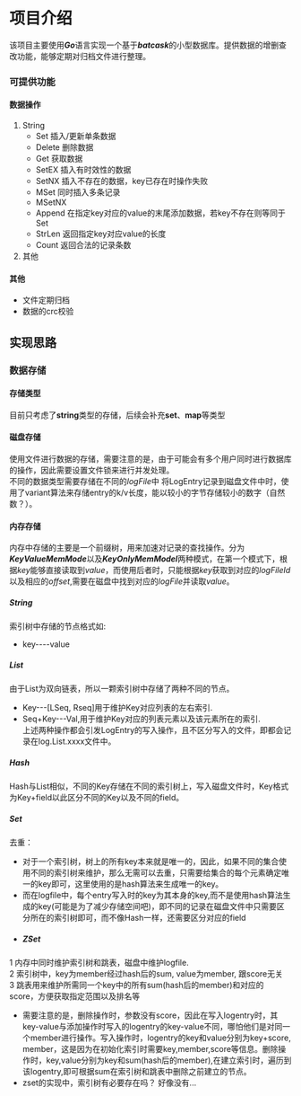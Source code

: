 # 项目介绍
该项目主要使用***Go***语言实现一个基于***batcask***的小型数据库。提供数据的增删查改功能，能够定期对归档文件进行整理。
### 可提供功能
#### 数据操作
1. String
    - Set 插入/更新单条数据
    - Delete 删除数据
    - Get 获取数据
    - SetEX 插入有时效性的数据
    - SetNX 插入不存在的数据，key已存在时操作失败
    - MSet 同时插入多条记录
    - MSetNX
    - Append 在指定key对应的value的末尾添加数据，若key不存在则等同于Set
    - StrLen 返回指定key对应value的长度
    - Count 返回合法的记录条数
2. 其他
#### 其他
- 文件定期归档
- 数据的crc校验
## 实现思路
### 数据存储
#### 存储类型
目前只考虑了**string**类型的存储，后续会补充**set**、**map**等类型
#### 磁盘存储
使用文件进行数据的存储，需要注意的是，由于可能会有多个用户同时进行数据库的操作，因此需要设置文件锁来进行并发处理。  
不同的数据类型需要存储在不同的*logFile*中
将LogEntry记录到磁盘文件中时，使用了variant算法来存储entry的k/v长度，能以较小的字节存储较小的数字（自然数？）。
#### 内存存储
内存中存储的主要是一个前缀树，用来加速对记录的查找操作。分为***KeyValueMemMode***以及***KeyOnlyMemModel***两种模式，在第一个模式下，根据*key*能够直接读取到*value*，而使用后者时，只能根据*key*获取到对应的*logFileId*以及相应的*offset*,需要在磁盘中找到对应的*logFile*并读取*value*。
##### String
索引树中存储的节点格式如:  
- key----value  
##### List
由于List为双向链表，所以一颗索引树中存储了两种不同的节点。  
- Key---[LSeq, Rseq]用于维护Key对应列表的左右索引.  
- Seq+Key---Val,用于维护Key对应的列表元素以及该元素所在的索引.  
上述两种操作都会引发LogEntry的写入操作，且不区分写入的文件，即都会记录在log.List.xxxx文件中。
##### Hash
Hash与List相似，不同的Key存储在不同的索引树上，写入磁盘文件时，Key格式为Key+field以此区分不同的Key以及不同的field。
##### Set
去重：
- 对于一个索引树，树上的所有key本来就是唯一的，因此，如果不同的集合使用不同的索引树来维护，那么无需可以去重，只需要给集合的每个元素确定唯一的key即可，这里使用的是hash算法来生成唯一的key。
- 而在logfile中，每个entry写入时的key为其本身的key,而不是使用hash算法生成的key(可能是为了减少存储空间吧)，即不同的记录在磁盘文件中只需要区分所在的索引树即可，而不像Hash一样，还需要区分对应的field
- ##### ZSet
1 内存中同时维护索引树和跳表，磁盘中维护logfile.  
2 索引树中，key为member经过hash后的sum, value为member, 跟score无关  
3 跳表用来维护所需同一个key中的所有sum(hash后的member)和对应的score，方便获取指定范围以及排名等  


- 需要注意的是，删除操作时，参数没有score，因此在写入logentry时，其key-value与添加操作时写入的logentry的key-value不同，哪怕他们是对同一个member进行操作。写入操作时，logentry的key和value分别为key+score, member，这是因为在初始化索引时需要key,member,score等信息。删除操作时，key,value分别为key和sum(hash后的member),在建立索引时，遍历到该logentry,即可根据sum在索引树和跳表中删除之前建立的节点。
- zset的实现中，索引树有必要存在吗？ 好像没有...

